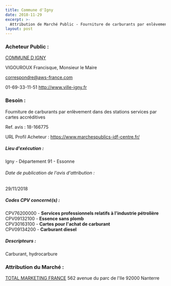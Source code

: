 ```yaml
---
title: Commune d'Igny
date: 2018-11-29
excerpt: >-
  Attribution de Marché Public - Fourniture de carburants par enlèvement dans des stations services par cartes accréditives
layout: post
---
```


### Acheteur Public : 
<a href="/acheteur-136/siren-219103124"> COMMUNE D IGNY</a><br/>

VIGOUROUX Francisque, Monsieur le Maire

correspondre@aws-france.com

01-69-33-11-51
http://www.ville-igny.fr
### Besoin :

Fourniture de carburants par enlèvement dans des stations services par cartes accréditives

Ref. avis : 18-166775

URL Profil Acheteur : https://www.marchespublics-idf-centre.fr/

##### Lieu d'exécution :

Igny - Département 91 - Essonne

###### Date de publication de l'avis d'attribution : 
29/11/2018

##### Codes CPV concerné(s) :
CPV76200000 - **Services professionnels relatifs à l'industrie pétrolière** <br/>
CPV09132100 - **Essence sans plomb** <br/>
CPV30163100 - **Cartes pour l'achat de carburant** <br/>
CPV09134200 - **Carburant diesel** <br/>

##### Descripteurs :
Carburant, hydrocarbure <br/>

### Attribution du Marché :
<a href="/entreprise-571/siren-531680445"> TOTAL MARKETING FRANCE</a>    562 avenue du parc de l'Ile 92000 Nanterre <br/>
